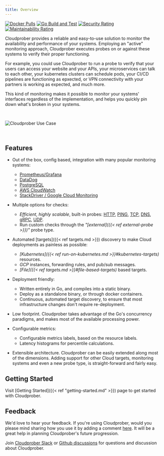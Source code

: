 ```yaml
---
title: Overview
---
```


[![Docker Pulls](https://img.shields.io/docker/pulls/cloudprober/cloudprober.svg)](https://hub.docker.com/v2/repositories/cloudprober/cloudprober/)
[![Go Build and Test](https://github.com/cloudprober/cloudprober/actions/workflows/go.yml/badge.svg)](https://github.com/cloudprober/cloudprober/actions/workflows/go.yml)
[![Security Rating](https://sonarcloud.io/api/project_badges/measure?project=cloudprober_cloudprober&metric=security_rating)](https://sonarcloud.io/summary/new_code?id=cloudprober_cloudprober)
[![Maintainability Rating](https://sonarcloud.io/api/project_badges/measure?project=cloudprober_cloudprober&metric=sqale_rating)](https://sonarcloud.io/summary/new_code?id=cloudprober_cloudprober)

Cloudprober provides a reliable and easy-to-use solution to monitor the
availability and performance of your systems. Employing an "active" monitoring
approach, Cloudprober executes probes on or against these systems to verify
their proper functioning.

For example, you could use Cloudprober to run a probe to verify that your users
can access your website and your APIs, your microservices can talk to each
other, your kubernetes clusters can schedule pods, your CI/CD pipelines are
functioning as epxected, or VPN connectivity with your partners is working as
expected, and much more.

This kind of monitoring makes it possible to monitor your systems' interfaces
regardless of the implementation, and helps you quickly pin down what's broken
in your systems.

<br/>

![Cloudprober Use Case](http://cloudprober.org/diagrams/cloudprober_use_case.svg)

<br/>

## Features

- Out of the box, config based, integration with many popular monitoring
  systems:

  - [Prometheus/Grafana](https://prometheus.io)
  - [DataDog](https://www.datadoghq.com/)
  - [PostgreSQL](https://www.postgresql.org/)
  - [AWS CloudWatch](https://aws.amazon.com/cloudwatch/)
  - [StackDriver / Google Cloud Monitoring](https://cloud.google.com/stackdriver/)

* Multiple options for checks:

  - _Efficient, highly scalable_, built-in probes:
    [HTTP](https://github.com/cloudprober/cloudprober/blob/master/probes/http/proto/config.proto),
    [PING](https://github.com/cloudprober/cloudprober/blob/master/probes/ping/proto/config.proto),
    [TCP](https://github.com/cloudprober/cloudprober/blob/master/probes/tcp/proto/config.proto),
    [DNS](https://github.com/cloudprober/cloudprober/blob/master/probes/dns/proto/config.proto),
    [gRPC](https://github.com/cloudprober/cloudprober/blob/master/probes/grpc/proto/config.proto),
    [UDP](https://github.com/cloudprober/cloudprober/blob/master/probes/udp/proto/config.proto).
  - Run custom checks through the _"[external]({{< ref external-probe >}})"_
    probe type.

- Automated [targets]({{< ref targets.md >}}) discovery to make Cloud
  deployments as painless as possible:

  - _[Kubernetes]({{< ref run-on-kubernetes.md >}}#kubernetes-targets)_
    resources.
  - _GCP_ instances, forwarding rules, and pub/sub messages.
  - _[File]({{< ref targets.md >}}#file-based-targets)_ based targets.

* Deployment friendly:

  - Written entirely in Go, and compiles into a static binary.
  - Deploy as a standalone binary, or through docker containers.
  - Continuous, automated target discovery, to ensure that most infrastructure
    changes don't require re-deployment.

- Low footprint. Cloudprober takes advantage of the Go's concurrency paradigms,
  and makes most of the available processing power.

* Configurable metrics:

  - Configurable metrics labels, based on the resource labels.
  - Latency histograms for percentile calculations.

- Extensible architecture. Cloudprober can be easily extended along most of the
  dimensions. Adding support for other Cloud targets, monitoring systems and
  even a new probe type, is straight-forward and fairly easy.

## Getting Started

Visit [Getting Started]({{< ref "getting-started.md" >}}) page to get started
with Cloudprober.

## Feedback

We'd love to hear your feedback. If you're using Cloudprober, would you please
mind sharing how you use it by adding a comment
[here](https://github.com/cloudprober/cloudprober/discussions/121). It will be a
great help in planning Cloudprober's future progression.

Join
[Cloudprober Slack](https://join.slack.com/t/cloudprober/shared_invite/enQtNjA1OTkyOTk3ODc3LWQzZDM2ZWUyNTI0M2E4NmM4NTIyMjM5M2E0MDdjMmU1NGQ3NWNiMjU4NTViMWMyMjg0M2QwMDhkZGZjZmFlNGE)
or [Github discussions](https://github.com/cloudprober/cloudprober/discussions)
for questions and discussion about Cloudprober.
